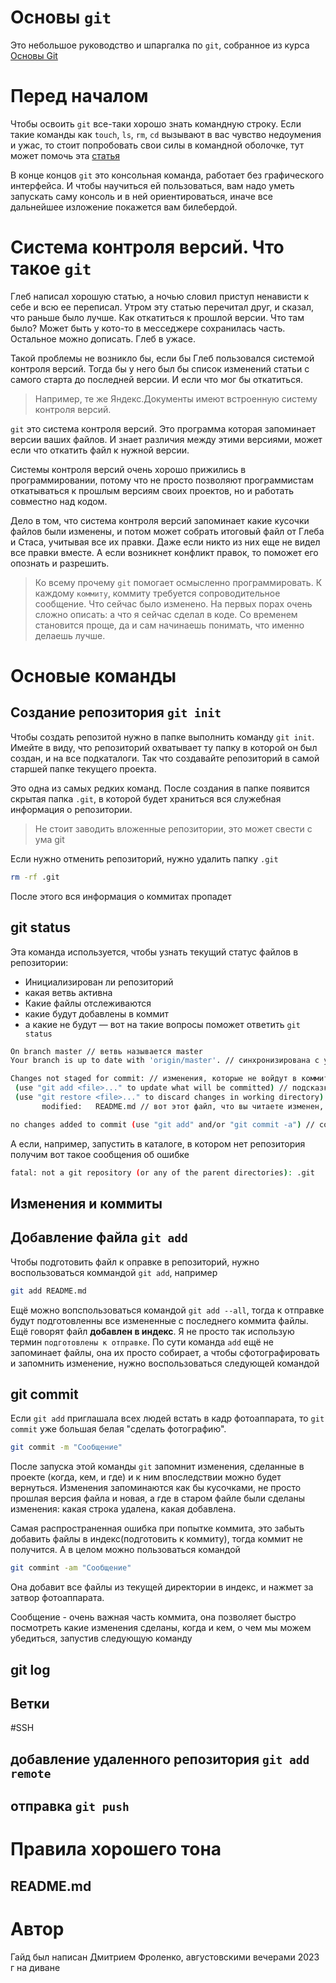 # Основы `git`

Это небольшое руководство и шпаргалка по `git`, собранное из курса [Основы Git](https://practicum.yandex.ru/git-basics/)

# Перед началом

Чтобы освоить `git` все-таки хорошо знать командную строку. Если такие команды как `touch`, `ls`, `rm`, `cd` вызывают в вас чувство недоумения и ужас, то стоит попробовать свои силы в командной оболочке, тут может помочь эта [статья](https://habr.com/ru/articles/501442/)

В конце концов `git` это консольная команда, работает без графического интерфейса. И чтобы научиться ей пользоваться, вам надо уметь запускать саму консоль и в ней ориентироваться, иначе все дальнейшее изложение покажется вам билебердой. 

# Система контроля версий. Что такое `git`

Глеб написал хорошую статью, а ночью словил приступ ненависти к себе и всю ее переписал. Утром эту статью перечитал друг, и сказал, что раньше было лучше. Как откатиться к прошлой версии. Что там было? Может быть у кото-то в месседжере сохранилась часть. Остальное можно дописать. Глеб в ужасе. 

Такой проблемы не возникло бы, если бы Глеб пользовался системой контроля версий. Тогда бы у него был бы список изменений статьи с самого старта до последней версии. И если что мог бы откатиться. 

> Например, те же Яндекс.Документы имеют встроенную систему контроля версий.

`git` это система контроля версий. Это программа которая запоминает версии ваших файлов. И знает различия между этими версиями, может если что откатить файл к нужной версии.

Системы контроля версий очень хорошо прижились в программировании, потому что не просто позволяют программистам откатываться к прошлым версиям своих проектов, но и работать совместно над кодом.

Дело в том, что система контроля версий запоминает какие кусочки файлов были изменены, и потом может собрать итоговый файл от Глеба и Стаса, учитывая все их правки. Даже если никто из них еще не видел все правки вместе. А если возникнет конфликт правок, то поможет его опознать и разрешить. 

> Ко всему прочему `git` помогает осмысленно программировать. К каждому `коммиту`, коммиту требуется сопроводительное сообщение. Что сейчас было изменено. На первых порах очень сложно описать: а что я сейчас сделал в коде. Со временем становится проще, да и сам начинаешь понимать, что именно делаешь лучше.

# Основые команды

## Создание репозитория `git init`

Чтобы создать репозитой нужно в папке выполнить команду `git init`. Имейте в виду, что репозиторий охватывает ту папку в которой он был создан, и на все подкаталоги. Так что создавайте репозиторий в самой старшей папке текущего проекта. 

Это одна из самых редких команд. После создания в папке появится скрытая папка `.git`, в которой будет храниться вся служебная информация о репозитории. 

> Не стоит заводить вложенные репозитории, это может свести с ума git

Если нужно отменить репозиторий, нужно удалить папку `.git`

```bash
rm -rf .git
```

После этого вся информация о коммитах пропадет

## git status

Эта команда используется, чтобы узнать текущий статус файлов в репозитории:
+ Инициализирован ли репозиторий
+ какая ветвь активна
+ Какие файлы отслеживаются
+ какие будут добавлены в коммит
+ а какие не будут
 — вот на такие вопросы поможет ответить `git status`

 ```bash
On branch master // ветвь называется master
Your branch is up to date with 'origin/master'. // синхронизирована с удаленным репозиторием

Changes not staged for commit: // изменения, которые не войдут в коммит
  (use "git add <file>..." to update what will be committed) // подсказки
  (use "git restore <file>..." to discard changes in working directory)
        modified:   README.md // вот этот файл, что вы читаете изменен, но в коммит не добавлен пока

no changes added to commit (use "git add" and/or "git commit -a") // содержание коммита
 ```

А если, например, запустить в каталоге, в котором нет репозитория получим вот такое сообщения об ошибке

```bash
fatal: not a git repository (or any of the parent directories): .git
```

## Изменения и коммиты

## Добавление файла `git add`

Чтобы подготовить файл к оправке в репозиторий, нужно воспользоваться коммандой `git add`, например

```bash
git add README.md
```

Ещё можно вопспользоваться командой `git add --all`, тогда к отправке будут подготовленны все измененные с последнего коммита файлы. Ещё говорят файл **добавлен в индекс**. Я не просто так использую термин `подготовлены к отправке`. По сути команда `add` ещё не запоминает файлы, она их просто собирает, а чтобы сфотографировать и запомнить изменение, нужно воспользоваться следующей командой

## git commit

Если `git add` приглашала всех людей встать в кадр фотоаппарата, то `git commit` уже большая белая "сделать фотографию".

```bash
git commit -m "Сообщение"
```

После запуска этой команды `git` запомнит изменения, сделанные в проекте (когда, кем, и где) и к ним впоследствии можно будет вернуться. Изменения запоминаются как бы кусочками, не просто прошлая версия файла и новая, а где в старом файле были сделаны изменения: какая строка удалена, какая добавлена.

Самая распространенная ошибка при попытке коммита, это забыть добавить файлы в индекс(подготовить к коммиту), тогда коммит не получится. А в целом можно пользоваться командой

```bash
git commint -am "Сообщение"
```

Она добавит все файлы из текущей директории в индекс, и нажмет за затвор фотоаппарата.

Сообщение - очень важная часть коммита, она позволяет быстро посмотреть какие изменения сделаны, когда и кем, о чем мы можем убедиться, запустив следующую команду

## git log

## Ветки

#SSH

## добавление удаленного репозитория `git add remote`

## отправка `git push`

# Правила хорошего тона
## README.md


# Автор

Гайд был написан Дмитрием Фроленко, августовскими вечерами 2023 г на диване